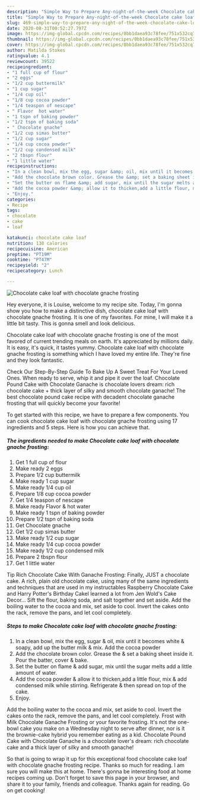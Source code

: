 ```yaml
---
description: "Simple Way to Prepare Any-night-of-the-week Chocolate cake loaf with chocolate gnache frosting"
title: "Simple Way to Prepare Any-night-of-the-week Chocolate cake loaf with chocolate gnache frosting"
slug: 469-simple-way-to-prepare-any-night-of-the-week-chocolate-cake-loaf-with-chocolate-gnache-frosting
date: 2020-08-31T00:52:27.797Z
image: https://img-global.cpcdn.com/recipes/0bb1daea93c78fee/751x532cq70/chocolate-cake-loaf-with-chocolate-gnache-frosting-recipe-main-photo.jpg
thumbnail: https://img-global.cpcdn.com/recipes/0bb1daea93c78fee/751x532cq70/chocolate-cake-loaf-with-chocolate-gnache-frosting-recipe-main-photo.jpg
cover: https://img-global.cpcdn.com/recipes/0bb1daea93c78fee/751x532cq70/chocolate-cake-loaf-with-chocolate-gnache-frosting-recipe-main-photo.jpg
author: Matilda Stokes
ratingvalue: 4.1
reviewcount: 39522
recipeingredient:
- "1 full cup of flour"
- "2 eggs"
- "1/2 cup buttermilk"
- "1 cup sugar"
- "1/4 cup oil"
- "1/8 cup cocoa powder"
- "1/4 teaspon of nescape"
- " Flavor  hot water"
- "1 tspn of baking powder"
- "1/2 tspn of baking soda"
- " Chocolate gnache"
- "1/2 cup simas butter"
- "1/2 cup sugar"
- "1/4 cup cocoa powder"
- "1/2 cup condensed milk"
- "2 tbspn flour"
- "1 little water"
recipeinstructions:
- "In a clean bowl, mix the egg, sugar &amp; oil, mix until it becomes white &amp; soapy, add up the butter milk &amp; mix. Add the cocoa powder"
- "Add the chocolate brown color. Grease the &amp; set a baking sheet inside it. Pour the batter, cover &amp; bake."
- "Set the butter on flame &amp; add sugar, mix until the sugar melts add a little amount of water."
- "Add the cocoa powder &amp; allow it to thicken,add a little flour, mix &amp; add condensed milk while stirring. Refrigerate &amp; then spread on top of the cake."
- "Enjoy."
categories:
- Recipe
tags:
- chocolate
- cake
- loaf

katakunci: chocolate cake loaf 
nutrition: 138 calories
recipecuisine: American
preptime: "PT19M"
cooktime: "PT47M"
recipeyield: "2"
recipecategory: Lunch

---
```



![Chocolate cake loaf with chocolate gnache frosting](https://img-global.cpcdn.com/recipes/0bb1daea93c78fee/751x532cq70/chocolate-cake-loaf-with-chocolate-gnache-frosting-recipe-main-photo.jpg)

Hey everyone, it is Louise, welcome to my recipe site. Today, I'm gonna show you how to make a distinctive dish, chocolate cake loaf with chocolate gnache frosting. It is one of my favorites. For mine, I will make it a little bit tasty. This is gonna smell and look delicious.

Chocolate cake loaf with chocolate gnache frosting is one of the most favored of current trending meals on earth. It's appreciated by millions daily. It is easy, it's quick, it tastes yummy. Chocolate cake loaf with chocolate gnache frosting is something which I have loved my entire life. They're fine and they look fantastic.

Check Our Step-By-Step Guide To Bake Up A Sweet Treat For Your Loved Ones. When ready to serve, whip it and pipe it over the loaf. Chocolate Pound Cake with Chocolate Ganache is chocolate lovers dream: rich chocolate cake + thick layer of silky and smooth chocolate ganache! The best chocolate pound cake recipe with decadent chocolate ganache frosting that will quickly become your favorite!


To get started with this recipe, we have to prepare a few components. You can cook chocolate cake loaf with chocolate gnache frosting using 17 ingredients and 5 steps. Here is how you can achieve that.

<!--inarticleads1-->

##### The ingredients needed to make Chocolate cake loaf with chocolate gnache frosting:

1. Get 1 full cup of flour
1. Make ready 2 eggs
1. Prepare 1/2 cup buttermilk
1. Make ready 1 cup sugar
1. Make ready 1/4 cup oil
1. Prepare 1/8 cup cocoa powder
1. Get 1/4 teaspon of nescape
1. Make ready  Flavor &amp; hot water
1. Make ready 1 tspn of baking powder
1. Prepare 1/2 tspn of baking soda
1. Get  Chocolate gnache
1. Get 1/2 cup simas butter
1. Make ready 1/2 cup sugar
1. Make ready 1/4 cup cocoa powder
1. Make ready 1/2 cup condensed milk
1. Prepare 2 tbspn flour
1. Get 1 little water


Tip Rich Chocolate Cake With Ganache Frosting: Finally, JUST a chocolate cake. A rich, plain old chocolate cake, using many of the same ingredients and techniques that are used in my instructables Raspberry Chocolate Cake and Harry Potter&#39;s Birthday CakeI learned a lot from Jen Wold&#39;s Cake Decor… Sift the flour, baking soda, and salt together and set aside. Add the boiling water to the cocoa and mix, set aside to cool. Invert the cakes onto the rack, remove the pans, and let cool completely. 

<!--inarticleads2-->

##### Steps to make Chocolate cake loaf with chocolate gnache frosting:

1. In a clean bowl, mix the egg, sugar &amp; oil, mix until it becomes white &amp; soapy, add up the butter milk &amp; mix. Add the cocoa powder
1. Add the chocolate brown color. Grease the &amp; set a baking sheet inside it. Pour the batter, cover &amp; bake.
1. Set the butter on flame &amp; add sugar, mix until the sugar melts add a little amount of water.
1. Add the cocoa powder &amp; allow it to thicken,add a little flour, mix &amp; add condensed milk while stirring. Refrigerate &amp; then spread on top of the cake.
1. Enjoy.


Add the boiling water to the cocoa and mix, set aside to cool. Invert the cakes onto the rack, remove the pans, and let cool completely. Frost with Milk Chocolate Ganache Frosting or your favorite frosting. It&#39;s not the one-bowl cake you make on a Wednesday night to serve after dinner, nor is it the brownie-cake hybrid you remember eating as a kid. Chocolate Pound Cake with Chocolate Ganache is a chocolate lover&#39;s dream: rich chocolate cake and a thick layer of silky and smooth ganache! 

So that is going to wrap it up for this exceptional food chocolate cake loaf with chocolate gnache frosting recipe. Thanks so much for reading. I am sure you will make this at home. There's gonna be interesting food at home recipes coming up. Don't forget to save this page in your browser, and share it to your family, friends and colleague. Thanks again for reading. Go on get cooking!
